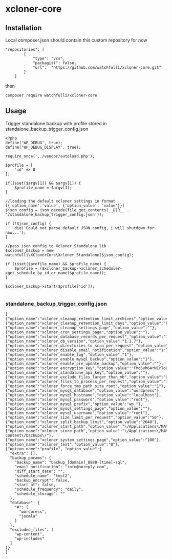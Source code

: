 # xcloner-core

## Installation

Local composer.json should contain this custom repository for now

```
"repositories": [
        {
            "type": "vcs",
            "packagist": false,
            "url":  "https://github.com/watchfulli/xcloner-core.git"
        }
    ]
 ```

then 

```composer require watchfulli/xcloner-core```

## Usage

Trigger standalone backup with profile stored in standalone_backup_trigger_config.json

```
<?php
define('WP_DEBUG', true);
define('WP_DEBUG_DISPLAY', true);

require_once('../vendor/autoload.php');

$profile = [
    'id' => 0
];

if(isset($argv[1]) && $argv[1]) {
    $profile_name = $argv[1];
}

//loading the default xcloner settings in format [{'option_name':'value', {'option_value': 'value'}}]
$json_config = json_decode(file_get_contents(__DIR__ . '/standalone_backup_trigger_config.json'));

if (!$json_config) {
    die('Could not parse default JSON config, i will shutdown for now...');
}

//pass json config to Xcloner_Standalone lib
$xcloner_backup = new watchfulli\XClonerCore\Xcloner_Standalone($json_config);

if (isset($profile_name) && $profile_name) {
    $profile = ($xcloner_backup->xcloner_scheduler->get_schedule_by_id_or_name($profile_name));
}

$xcloner_backup->start($profile['id']);


```


### standalone_backup_trigger_config.json

```
[
{"option_name":"xcloner_cleanup_retention_limit_archives","option_value":"100"},
{"option_name":"xcloner_cleanup_retention_limit_days","option_value":"60"},
{"option_name":"xcloner_cleanup_settings_page","option_value":""},
{"option_name":"xcloner_cron_settings_page","option_value":""},
{"option_name":"xcloner_database_records_per_request","option_value":"1000"},
{"option_name":"xcloner_db_version","option_value":"1.1.7"},
{"option_name":"xcloner_directories_to_scan_per_request","option_value":"1000"},
{"option_name":"xcloner_disable_email_notification","option_value":"1"},
{"option_name":"xcloner_enable_log","option_value":"1"},
{"option_name":"xcloner_enable_mysql_backup","option_value":"1"},
{"option_name":"xcloner_enable_pre_update_backup","option_value":""},
{"option_name":"xcloner_encryption_key","option_value":"FMo5vh64rNCrTo8zcmTsrzV88nnHj6BGOAK"},
{"option_name":"xcloner_standalone_api_key","option_value":""},
{"option_name":"xcloner_exclude_files_larger_than_mb","option_value":"0"},
{"option_name":"xcloner_files_to_process_per_request","option_value":"328"},
{"option_name":"xcloner_force_tmp_path_site_root","option_value":"1"},
{"option_name":"xcloner_mysql_database","option_value":"wordpress"},
{"option_name":"xcloner_mysql_hostname","option_value":"localhost"},
{"option_name":"xcloner_mysql_password","option_value":"root"},
{"option_name":"xcloner_mysql_prefix","option_value":"wp_"},
{"option_name":"xcloner_mysql_settings_page","option_value":""},
{"option_name":"xcloner_mysql_username","option_value":"root"},
{"option_name":"xcloner_size_limit_per_request","option_value":"50"},
{"option_name":"xcloner_split_backup_limit","option_value":"2048"},
{"option_name":"xcloner_start_path","option_value":"\/Applications\/MAMP\/htdocs\/wordpress/"},
{"option_name":"xcloner_store_path","option_value":"\/Applications\/MAMP\/htdocs\/wordpress\/wp-content\/backups\/"},
{"option_name":"xcloner_system_settings_page","option_value":"100"},
{"option_name":"xcloner_text","option_value":"0"},
{"option_name":"profile", "option_value":{
  "extra": [],
  "backup_params": {
    "backup_name": "backup_[domain]_8888-[time]-sql",
    "email_notification": "info@noreply.com",
    "diff_start_date": "",
    "schedule_name": "test2",
    "backup_encrypt": false,
    "start_at": false,
    "schedule_frequency": "daily",
    "schedule_storage": ""
  },
  "database": {
    "#": [
      "wordpress",
      "joomla"
    ]
  },
  "excluded_files": [
    "wp-content",
    "wp-includes"
  ]
}}
]
```
